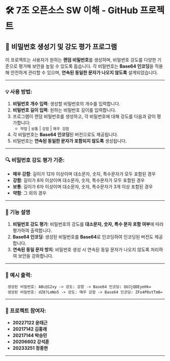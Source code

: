 # 🛠️ 7조 오픈소스 SW 이해 - GitHub 프로젝트

## 🔐 비밀번호 생성기 및 강도 평가 프로그램

이 프로젝트는 사용자가 원하는 **랜덤 비밀번호**를 생성하며, 비밀번호 강도를 다양한 기준으로 평가해 보안을 높일 수 있도록 돕습니다. 각 비밀번호는 **Base64 인코딩**을 적용해 안전하게 관리할 수 있으며, **연속된 동일한 문자가 나오지 않도록** 설계되었습니다.

---

### 💡 사용 방법:
1. **비밀번호 개수 입력**: 생성할 비밀번호의 개수를 입력합니다.
2. **비밀번호 길이 입력**: 원하는 비밀번호 길이를 입력합니다.
3. 프로그램이 랜덤 비밀번호를 생성하고, 각 비밀번호에 대해 강도를 다음과 같이 평가합니다:
   - `약함` | `보통` | `강함` | `매우 강함`
4. 각 비밀번호는 **Base64 인코딩**된 버전으로도 제공됩니다.
5. 비밀번호는 **연속된 동일한 문자가 포함되지 않도록** 생성됩니다.

---

### 🔍 비밀번호 강도 평가 기준:
- **매우 강함**: 길이가 12자 이상이며 대소문자, 숫자, 특수문자가 모두 포함된 경우
- **강함**: 길이가 8자 이상이며 대소문자, 숫자, 특수문자가 모두 포함된 경우
- **보통**: 길이가 6자 이상이며 대소문자, 숫자, 특수문자가 3개 이상 포함된 경우
- **약함**: 그 외의 경우

---

### 🔑 기능 설명
1. **비밀번호 강도 평가**: 비밀번호의 강도를 **대소문자, 숫자, 특수 문자 포함 여부**에 따라 평가하여 출력합니다.
2. **Base64 인코딩**: 생성된 비밀번호를 **Base64**로 인코딩하여 인코딩된 버전도 제공합니다.
3. **연속된 동일 문자 방지**: 비밀번호 생성 시 연속된 동일 문자가 나오지 않도록 처리하여 보안을 강화합니다.

---

### 📃 예시 출력:
```
 생성된 비밀번호: ABc@12xy -> 강도: 강함 -> Base64 인코딩: QUJjQDEyeHk= 
 생성된 비밀번호: dZ8?LmNo5 -> 강도: 매우 강함 -> Base64 인코딩: ZFo4P0xtTm8=
```
---
### 👥 프로젝트 참여자:
- **20227122 윤태근**
- **20217142 김홍래**
- **20217144 박승민**
- **20206602 강석훈**
- **20233251 정종현**
---
